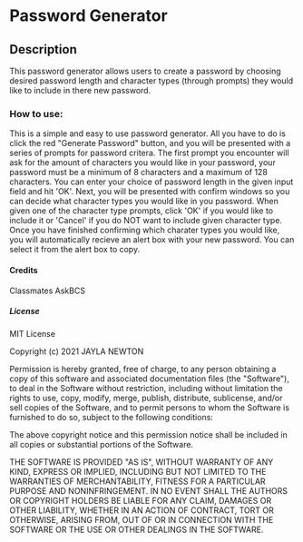 # Password Generator 

## Description

This password generator allows users to create a password by choosing desired password length and character types (through prompts) they would like to include in there new password. 

### How to use:

This is a simple and easy to use password generator. All you have to do is click the red "Generate Password" button, and you will be presented with a series of prompts for password critera. The first prompt you encounter will ask for the amount of characters you would like in your password, your password must be a minimum of 8 characters and a maximum of 128 characters. You can enter your choice of password length in the given input field and hit 'OK'. Next, you will be presented with confirm windows so you can decide what character types you would like in you password. When given one of the character type prompts, click 'OK' if you would like to include it or 'Cancel' if you do NOT want to include given character type. Once you have finished confirming which charater types you would like, you will automatically recieve an alert box with your new password. You can select it from the alert box to copy.

#### Credits
Classmates 
AskBCS

##### License

MIT License

Copyright (c) 2021 JAYLA NEWTON

Permission is hereby granted, free of charge, to any person obtaining a copy of this software and associated documentation files (the "Software"), to deal in the Software without restriction, including without limitation the rights to use, copy, modify, merge, publish, distribute, sublicense, and/or sell copies of the Software, and to permit persons to whom the Software is furnished to do so, subject to the following conditions:

The above copyright notice and this permission notice shall be included in all copies or substantial portions of the Software.

THE SOFTWARE IS PROVIDED "AS IS", WITHOUT WARRANTY OF ANY KIND, EXPRESS OR IMPLIED, INCLUDING BUT NOT LIMITED TO THE WARRANTIES OF MERCHANTABILITY, FITNESS FOR A PARTICULAR PURPOSE AND NONINFRINGEMENT. IN NO EVENT SHALL THE AUTHORS OR COPYRIGHT HOLDERS BE LIABLE FOR ANY CLAIM, DAMAGES OR OTHER LIABILITY, WHETHER IN AN ACTION OF CONTRACT, TORT OR OTHERWISE, ARISING FROM, OUT OF OR IN CONNECTION WITH THE SOFTWARE OR THE USE OR OTHER DEALINGS IN THE SOFTWARE.
